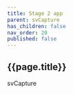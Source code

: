 ```yaml
---
title: Stage 2 app
parent: svCapture
has_children: false
nav_order: 20
published: false
---
```


## {{page.title}}

svCapture